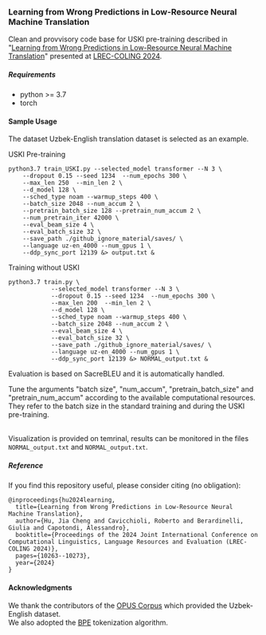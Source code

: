### Learning from Wrong Predictions in Low-Resource Neural Machine Translation

Clean and provvisory code base for USKI pre-training described in "[Learning from Wrong Predictions in Low-Resource Neural Machine Translation](https://aclanthology.org/2024.lrec-main.896/)" presented at [LREC-COLING 2024](https://lrec-coling-2024.org/).<br>

##### Requirements
* python >= 3.7
* torch

#### Sample Usage

The dataset Uzbek-English translation dataset is selected as an example.

USKI Pre-training

``` 
python3.7 train_USKI.py --selected_model transformer --N 3 \
    --dropout 0.15 --seed 1234  --num_epochs 300 \
    --max_len 250  --min_len 2 \
    --d_model 128 \
    --sched_type noam --warmup_steps 400 \
    --batch_size 2048 --num_accum 2 \
    --pretrain_batch_size 128 --pretrain_num_accum 2 \
    --num_pretrain_iter 42000 \
    --eval_beam_size 4 \
    --eval_batch_size 32 \
    --save_path ./github_ignore_material/saves/ \
    --language uz-en_4000 --num_gpus 1 \
    --ddp_sync_port 12139 &> output.txt &
```

Training without USKI

``` 
python3.7 train.py \
            --selected_model transformer --N 3 \
            --dropout 0.15 --seed 1234  --num_epochs 300 \
            --max_len 200  --min_len 2 \
            --d_model 128 \
            --sched_type noam --warmup_steps 400 \
            --batch_size 2048 --num_accum 2 \
            --eval_beam_size 4 \
            --eval_batch_size 32 \
            --save_path ./github_ignore_material/saves/ \
            --language uz-en_4000 --num_gpus 1 \
            --ddp_sync_port 12139 &> NORMAL_output.txt &

```

Evaluation is based on SacreBLEU and it is automatically handled. <br>

Tune the arguments "batch size", "num_accum", "pretrain_batch_size" and "pretrain_num_accum" 
according to the available computational resources. They refer to the batch size
in the standard training and during the USKI pre-training. <br><br>

Visualization is provided on temrinal, results can be monitored in the files  `NORMAL_output.txt` and `NORMAL_output.txt`.


##### Reference

If you find this repository useful, please consider citing (no obligation):

```
@inproceedings{hu2024learning,
  title={Learning from Wrong Predictions in Low-Resource Neural Machine Translation},
  author={Hu, Jia Cheng and Cavicchioli, Roberto and Berardinelli, Giulia and Capotondi, Alessandro},
  booktitle={Proceedings of the 2024 Joint International Conference on Computational Linguistics, Language Resources and Evaluation (LREC-COLING 2024)},
  pages={10263--10273},
  year={2024}
}
```

#### Acknowledgments

We thank the contributors of the [OPUS Corpus](https://opus.nlpl.eu/) which provided
the Uzbek-English dataset. <br>
We also adopted the [BPE](https://github.com/rsennrich/subword-nmt) tokenization algorithm. <br>


